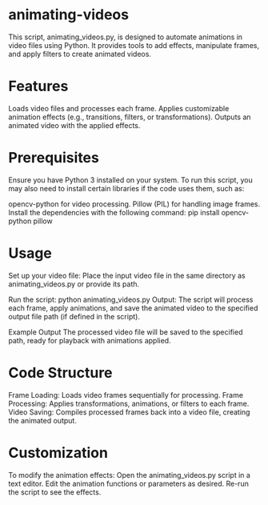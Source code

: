 # animating-videos

This script, animating_videos.py, is designed to automate animations in video files using Python. It provides tools to add effects, manipulate frames, and apply filters to create animated videos.

# Features
Loads video files and processes each frame.
Applies customizable animation effects (e.g., transitions, filters, or transformations).
Outputs an animated video with the applied effects.

# Prerequisites
Ensure you have Python 3 installed on your system. To run this script, you may also need to install certain libraries if the code uses them, such as:

opencv-python for video processing.
Pillow (PIL) for handling image frames.
Install the dependencies with the following command:
pip install opencv-python pillow

# Usage
Set up your video file: Place the input video file in the same directory as animating_videos.py or provide its path.

Run the script:
python animating_videos.py
Output: The script will process each frame, apply animations, and save the animated video to the specified output file path (if defined in the script).

Example Output
The processed video file will be saved to the specified path, ready for playback with animations applied.

# Code Structure
Frame Loading: Loads video frames sequentially for processing.
Frame Processing: Applies transformations, animations, or filters to each frame.
Video Saving: Compiles processed frames back into a video file, creating the animated output.

# Customization
To modify the animation effects:
Open the animating_videos.py script in a text editor.
Edit the animation functions or parameters as desired.
Re-run the script to see the effects.
